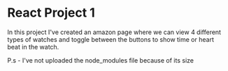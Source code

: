 # React Project 1

In this project I've created an amazon page where we can view 4 different types of watches and toggle between the buttons to show time or heart beat in the watch.

P.s - I've not uploaded the node_modules file because of its size
